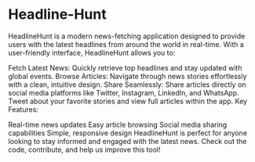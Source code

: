 # Headline-Hunt



HeadlineHunt is a modern news-fetching application designed to provide users with the latest headlines from around the world in real-time. With a user-friendly interface, HeadlineHunt allows you to:

Fetch Latest News: Quickly retrieve top headlines and stay updated with global events.
Browse Articles: Navigate through news stories effortlessly with a clean, intuitive design.
Share Seamlessly: Share articles directly on social media platforms like Twitter, Instagram, LinkedIn, and WhatsApp. Tweet about your favorite stories and view full articles within the app.
Key Features:

Real-time news updates
Easy article browsing
Social media sharing capabilities
Simple, responsive design
HeadlineHunt is perfect for anyone looking to stay informed and engaged with the latest news. Check out the code, contribute, and help us improve this tool!
